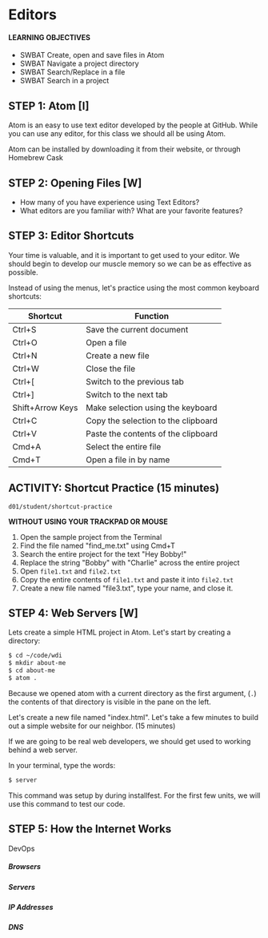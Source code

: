 # Editors

#### LEARNING OBJECTIVES
- SWBAT Create, open and save files in Atom
- SWBAT Navigate a project directory
- SWBAT Search/Replace in a file
- SWBAT Search in a project

## STEP 1: Atom [I]

Atom is an easy to use text editor developed by the people at GitHub.  While
you can use any editor, for this class we should all be using Atom.

Atom can be installed by downloading it from their website, or through Homebrew Cask

## STEP 2: Opening Files [W]

- How many of you have experience using Text Editors?
- What editors are you familiar with?  What are your favorite features?

## STEP 3: Editor Shortcuts

Your time is valuable, and it is important to get used to your editor.  We
should begin to develop our muscle memory so we can be as effective as possible.

Instead of using the menus, let's practice using the most common keyboard shortcuts:

| Shortcut | Function |
|----------|----------|
| Ctrl+S   | Save the current document |
| Ctrl+O   | Open a file |
| Ctrl+N   | Create a new file |
| Ctrl+W   | Close the file |
| Ctrl+[   | Switch to the previous tab |
| Ctrl+]   | Switch to the next tab |
| Shift+Arrow Keys | Make selection using the keyboard |
| Ctrl+C   | Copy the selection to the clipboard |
| Ctrl+V   | Paste the contents of the clipboard |
| Cmd+A    | Select the entire file |
| Cmd+T    | Open a file in by name |

## ACTIVITY: Shortcut Practice (15 minutes)
`d01/student/shortcut-practice`

**WITHOUT USING YOUR TRACKPAD OR MOUSE**

1. Open the sample project from the Terminal
2. Find the file named "find_me.txt" using Cmd+T
3. Search the entire project for the text "Hey Bobby!"
4. Replace the string "Bobby" with "Charlie" across the entire project
5. Open `file1.txt` and `file2.txt`
6. Copy the entire contents of `file1.txt` and paste it into `file2.txt`
7. Create a new file named "file3.txt", type your name, and close it.

## STEP 4: Web Servers [W]

Lets create a simple HTML project in Atom.  Let's start by creating a directory:

```sh
$ cd ~/code/wdi
$ mkdir about-me
$ cd about-me
$ atom .
```

Because we opened atom with a current directory as the first argument, (`.`)
the contents of that directory is visible in the pane on the left.

Let's create a new file named "index.html".  Let's take a few minutes to build
out a simple website for our neighbor.  (15 minutes)

If we are going to be real web developers, we should get used to working behind a web server.

In your terminal, type the words:

```sh
$ server
```

This command was setup by during installfest.  For the first few units, we will use this command to test our code.

## STEP 5: How the Internet Works

DevOps

##### Browsers
##### Servers
##### IP Addresses
##### DNS
